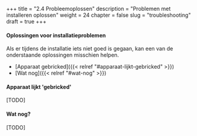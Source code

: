 +++
title = "2.4 Probleemoplossen"
description = "Problemen met installeren oplossen"
weight = 24
chapter = false
slug = "troubleshooting"
draft = true
+++

#### Oplossingen voor installatieproblemen
Als er tijdens de installatie iets niet goed is gegaan, kan een van de onderstaande oplossingen misschien helpen.

* [Apparaat gebricked]({{< relref "#apparaat-lijkt-gebricked" >}})
* [Wat nog]({{< relref "#wat-nog" >}})

#### Apparaat lijkt 'gebricked'

[TODO]

#### Wat nog?

[TODO]


